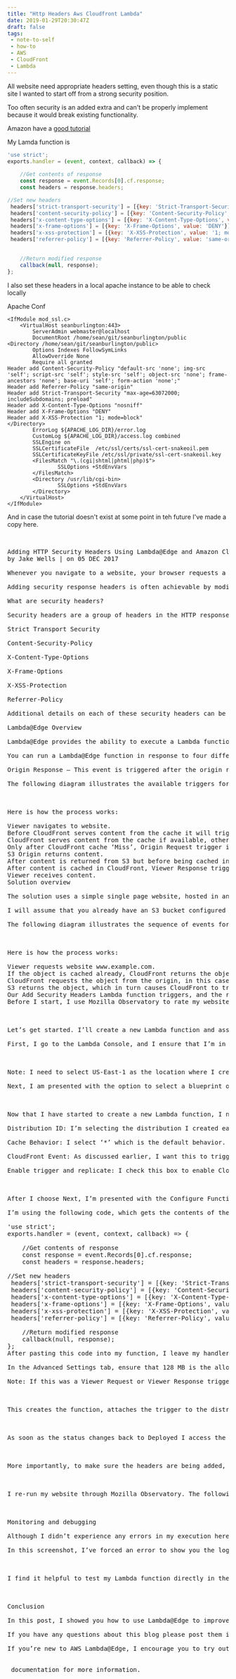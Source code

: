 ```yaml
---
title: "Http Headers Aws Cloudfront Lambda"
date: 2019-01-29T20:30:47Z
draft: false
tags:
 - note-to-self
 - how-to
 - AWS
 - CloudFront
 - Lambda
---
```


All website need appropriate headers setting, even though this is a static site I wanted to start off from a strong security position.

Too often security is an added extra and can't be properly implement because it would break existing functionality.

Amazon have a [good tutorial](https://aws.amazon.com/blogs/networking-and-content-delivery/adding-http-security-headers-using-lambdaedge-and-amazon-cloudfront/)

My Lamda function is


```js
'use strict';
exports.handler = (event, context, callback) => {
    
    //Get contents of response
    const response = event.Records[0].cf.response;
    const headers = response.headers;

//Set new headers 
 headers['strict-transport-security'] = [{key: 'Strict-Transport-Security', value: 'max-age=63072000; includeSubdomains; preload'}]; 
 headers['content-security-policy'] = [{key: 'Content-Security-Policy', value: "default-src 'none'; img-src 'self'; script-src 'self'; style-src 'self'; object-src 'none'; frame-ancestors 'none'; base-uri 'self'; form-action 'none';"}]; 
 headers['x-content-type-options'] = [{key: 'X-Content-Type-Options', value: 'nosniff'}]; 
 headers['x-frame-options'] = [{key: 'X-Frame-Options', value: 'DENY'}]; 
 headers['x-xss-protection'] = [{key: 'X-XSS-Protection', value: '1; mode=block'}]; 
 headers['referrer-policy'] = [{key: 'Referrer-Policy', value: 'same-origin'}]; 

    
    //Return modified response
    callback(null, response);
};

```

I also set these headers in a local apache instance to be able to check locally

Apache Conf

```
<IfModule mod_ssl.c>
	<VirtualHost seanburlington:443>
		ServerAdmin webmaster@localhost
		DocumentRoot /home/sean/git/seanburlington/public
<Directory /home/sean/git/seanburlington/public>
        Options Indexes FollowSymLinks
        AllowOverride None
        Require all granted
Header add Content-Security-Policy "default-src 'none'; img-src 'self'; script-src 'self'; style-src 'self'; object-src 'none'; frame-ancestors 'none'; base-uri 'self'; form-action 'none';"
Header add Referrer-Policy "same-origin"
Header add Strict-Transport-Security "max-age=63072000; includeSubdomains; preload"
Header add X-Content-Type-Options "nosniff"
Header add X-Frame-Options "DENY"
Header add X-XSS-Protection "1; mode=block"
</Directory>
		ErrorLog ${APACHE_LOG_DIR}/error.log
		CustomLog ${APACHE_LOG_DIR}/access.log combined
		SSLEngine on
		SSLCertificateFile	/etc/ssl/certs/ssl-cert-snakeoil.pem
		SSLCertificateKeyFile /etc/ssl/private/ssl-cert-snakeoil.key
		<FilesMatch "\.(cgi|shtml|phtml|php)$">
				SSLOptions +StdEnvVars
		</FilesMatch>
		<Directory /usr/lib/cgi-bin>
				SSLOptions +StdEnvVars
		</Directory>
	</VirtualHost>
</IfModule>

```


And in case the tutorial doesn't exist at some point in teh future I've made a copy here.



<pre class="hidemost">


Adding HTTP Security Headers Using Lambda@Edge and Amazon CloudFront
by Jake Wells | on 05 DEC 2017 

Whenever you navigate to a website, your browser requests a web page, and the server responds with the content along with HTTP headers. Headers such as cache-control are used by the browser to determine how long to cache content for, others such as content-type are used to indicate the media type of a resource and therefore how to interpret such resource. In this post, you will learn how to add response headers that are specifically targeted to improve the security and privacy of both viewers and content providers. I’ll also show you how you can add these headers to your website using Lambda@Edge and Amazon CloudFront.

Adding security response headers is often achievable by modifications to your application configuration. In this blog we will focus on how to achieve the same result when you have an application that can’t be modified at the origin (e.g., a web site hosted in Amazon S3).

What are security headers?

Security headers are a group of headers in the HTTP response from a server that tell your browser how to behave when handling your site’s content. For example, X-XSS-Protection is a header that Internet Explorer and Chrome respect to stop pages loading when they detect cross-site scripting (XSS) attacks. The following is a list of each header we’ll be implementing with a link to more information.

Strict Transport Security

Content-Security-Policy

X-Content-Type-Options

X-Frame-Options

X-XSS-Protection

Referrer-Policy

Additional details on each of these security headers can be found in Mozilla’s Web Security Guide.

Lambda@Edge Overview

Lambda@Edge provides the ability to execute a Lambda function at an Amazon CloudFront Edge Location. This capability enables intelligent processing of HTTP requests at locations that are close (for the purposes of latency) to your customers. To get started, you simply upload your code (Lambda function written in Node.js) and pick one of the CloudFront behaviors associated with your distribution.

You can run a Lambda@Edge function in response to four different CloudFront events. For the purpose of this blog post, we’ll just be focusing on the Origin Response event. If you’re interested in looking more broadly at Lambda@Edge, Jeff Barr does a great job of providing an overview in his blog post here.

Origin Response – This event is triggered after the origin returns a response to a request. It has access to the response from the origin.

The following diagram illustrates the available triggers for a CloudFront distribution We’re focusing on number 6.:



Here is how the process works:

Viewer navigates to website.
Before CloudFront serves content from the cache it will trigger any Lambda function associated with the Viewer Request trigger for that behavior.
CloudFront serves content from the cache if available, otherwise it goes to step 4.
Only after CloudFront cache ‘Miss’, Origin Request trigger is fired for that behavior.
S3 Origin returns content.
After content is returned from S3 but before being cached in CloudFront, Origin Response trigger is fired.
After content is cached in CloudFront, Viewer Response trigger is fired and is the final step before viewer receives content.
Viewer receives content.
Solution overview

The solution uses a simple single page website, hosted in an Amazon S3 bucket and using Amazon CloudFront. I’ll show you how to create a new Lambda@Edge function, how to associate it with your CloudFront distribution, and how to monitor its execution with Amazon CloudWatch Logs. I will be making use of the origin response trigger to execute our Lambda@Edge function. This will allow CloudFront to cache this response after the security headers are added, which means the Lambda@Edge function will only need to be triggered upon a CloudFront ‘Miss’ and security headers will be returned for all future ‘Hits.’

I will assume that you already have an S3 bucket configured for your website, with a CloudFront distribution configured for serving your content. For the purpose of my demo, I’ve set up an S3 bucket, used it as an origin for my distribution, and uploaded a basic index.html file with the text “Hello World! Do I have security headers yet?”

The following diagram illustrates the sequence of events for triggering our Lambda@Edge function:



Here is how the process works:

Viewer requests website www.example.com.
If the object is cached already, CloudFront returns the object from the cache to the viewer, otherwise it moves on to step 3.
CloudFront requests the object from the origin, in this case an S3 bucket.
S3 returns the object, which in turn causes CloudFront to trigger the origin response event.
Our Add Security Headers Lambda function triggers, and the resulting output is cached and served by CloudFront.
Before I start, I use Mozilla Observatory to rate my website, the following screenshot shows the rating without the security headers. This doesn’t necessarily mean the content being served is insecure, it does however provide a needle on a gauge by which we can look to improve.



Let’s get started. I’ll create a new Lambda function and associate it with my CloudFront distribution. Make sure you have a CloudFront distribution before following the next instructions.

First, I go to the Lambda Console, and I ensure that I’m in the US-East-1 N. Virginia Region by selecting US East (N. Virginia) from the drop-down list at the top right. Then I select Create Function to create a new Lambda function.



Note: I need to select US-East-1 as the location where I create the Lambda function. Otherwise I am unable to connect to a CloudFront trigger. However after I’ve finished with the setup, the function will be replicated to all other Regions.

Next, I am presented with the option to select a blueprint or Author from scratch. If I type in ‘CloudFront’ I am presented with a range of different pre-built functions, but for this solution, I choose Author from scratch because I’ll be using code provided here for this function.



Now that I have started to create a new Lambda function, I need to configure the trigger for it. To do this, I choose the dotted grey box and then choose CloudFront. Note: If you can’t see CloudFront as a trigger option, make sure you’re in the US-East-1 Region, as required in step one. The options presented here are:

Distribution ID: I’m selecting the distribution I created earlier, that serves content from my S3 bucket.

Cache Behavior: I select ‘*’ which is the default behavior. Since in this case I am not creating additional behaviors, this will apply to all requests. If I had created multiple behaviors, this would only be triggered if none of the other behaviors match.

CloudFront Event: As discussed earlier, I want this to trigger after the origin has returned the object but before the cache, so I select Origin Response.

Enable trigger and replicate: I check this box to enable CloudFront as a trigger for a Lambda function. Upon Lambda function creation, this option automatically creates a version of my function and replicates it across multiple Regions.



After I choose Next, I’m presented with the Configure Function page. I choose a meaningful name and description. The Runtime for Lambda@Edge must be Node.js 6.10.

I’m using the following code, which gets the contents of the response, sets the new headers, then returns the updated response that includes the new security headers.

'use strict';
exports.handler = (event, context, callback) => {
    
    //Get contents of response
    const response = event.Records[0].cf.response;
    const headers = response.headers;

//Set new headers 
 headers['strict-transport-security'] = [{key: 'Strict-Transport-Security', value: 'max-age=63072000; includeSubdomains; preload'}]; 
 headers['content-security-policy'] = [{key: 'Content-Security-Policy', value: "default-src 'none'; img-src 'self'; script-src 'self'; style-src 'self'; object-src 'none'"}]; 
 headers['x-content-type-options'] = [{key: 'X-Content-Type-Options', value: 'nosniff'}]; 
 headers['x-frame-options'] = [{key: 'X-Frame-Options', value: 'DENY'}]; 
 headers['x-xss-protection'] = [{key: 'X-XSS-Protection', value: '1; mode=block'}]; 
 headers['referrer-policy'] = [{key: 'Referrer-Policy', value: 'same-origin'}]; 
    
    //Return modified response
    callback(null, response);
};
After pasting this code into my function, I leave my handler as the default‘index.handler and choose to Create a new role from template(s). For the function to execute I need to ensure I select the Basic Edge Lambda permissions from the Policy templates drop-down list, which will go ahead and generate a role for me upon Lambda function creation: 

In the Advanced Settings tab, ensure that 128 MB is the allocated memory and that 3 seconds is configured for timeout (maximum allowed for Lambda@Edge). Then choose Next. Review the details and choose Create Function.

Note: If this was a Viewer Request or Viewer Response trigger, the maximum Timeout would be 1 second.



This creates the function, attaches the trigger to the distribution, and also initiates global replication of the function. The status of my distribution changes to In Progress for the duration of the replication (typically 5 to 8 minutes):



As soon as the status changes back to Deployed I access the root of my distribution, and I see the index.html file:

  

More importantly, to make sure the headers are being added, I open a browser’s Web Developer toolbar, choose the Network tab, and Reload the page. When I choose the GET request for index.html, I’m presented with the added security headers in the response from CloudFront. I’ve highlighted the ones that my function added:



I re-run my website through Mozilla Observatory. The following results show we’ve moved from an F rating to an A+.



Monitoring and debugging

Although I didn’t experience any errors in my execution here, it’s important to know where to go if there are any problems. In the same way that I monitor any Lambda function, I can use Amazon CloudWatch Logs to monitor the execution of Lambda@Edge functions. The slight difference here is that the logs are stored in the Region closest to the location where the function is executed. So, for my test, I need to look at CloudWatch Logs in the London Region because I’m visiting the website from London. I’ll need to change the Region to view the CloudWatch Logs for my Lambda function, according to where my viewers are located.

In this screenshot, I’ve forced an error to show you the log output:



I find it helpful to test my Lambda function directly in the Lambda console before I enable it to be triggered and replicate. That way I save the time it takes to create a new version, assign a trigger, visit the website then view the logs. To do this, I need to configure a test event in the Lambda function in the way I normally would for Lambda, and pass it a sample request or response specific to CloudFront. After I choose Save and Test, I’m presented with the output and any errors. That way I can quickly fix them.



Conclusion

In this post, I showed you how to use Lambda@Edge to improve the security of your website by adding security headers to the origin response trigger of a CloudFront distribution behavior. I demonstrated creating a Lambda@Edge function, associating it with a trigger on a CloudFront distribution, then proving the result and monitoring the output. This is a very simple example of what can be achieved with Lambda@Edge, and I’m sure you can come up with far more creative ways to use it!

If you have any questions about this blog please post them in the Comments section below. If you have any awesome ideas of creative ways you can use Lambda@Edge, please share them in the AWS Lambda Forums.

If you’re new to AWS Lambda@Edge, I encourage you to try out some of the blueprints in the Lambda console and refer to Getting Started with Amazon CloudFront and Getting Started with AWS Lamdba@Edge


 documentation for more information.


</pre>
